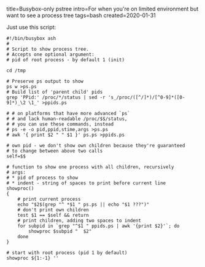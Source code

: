 title=Busybox-only pstree
intro=For when you're on limited environment but want to see a process tree
tags=bash
created=2020-01-31

Just use this script:

	#!/bin/busybox ash
	#
	# Script to show process tree.
	# Accepts one optional argument:
	# pid of root process - by default 1 (init)

	cd /tmp

	# Preserve ps output to show
	ps w >ps.ps
	# Build list of 'parent child' pids
	grep 'PPid:' /proc/*/status | sed -r 's_/proc/([^/]*)/[^0-9]*([0-9]*)_\2 \1_' >ppids.ps

	# # on platforms that have more advanced `ps`
	# # and lack human-readable /proc/$$/status,
	# # you can use these commands, instead
	# ps -e -o pid,ppid,stime,args >ps.ps
	# awk '{ print $2 " " $1 }' ps.ps >ppids.ps

	# own pid - we don't show own children because they're guaranteed
	# to change between above two calls
	self=$$

	# function to show one process with all children, recursively
	# args:
	# * pid of process to show
	# * indent - string of spaces to print before current line
	showproc()
	{
		# print current process
		echo "$2$(grep "^ *$1 " ps.ps || echo "$1 ???")"
		# don't print own children
		test $1 == $self && return
		# print children, adding two spaces to indent
		for subpid in `grep "^$1 " ppids.ps | awk '{print $2}'`; do
			showproc $subpid "  $2"
		done
	}

	# start with root process (pid 1 by default)
	showproc ${1:-1} ''

<script src="/microlight.js"></script>
